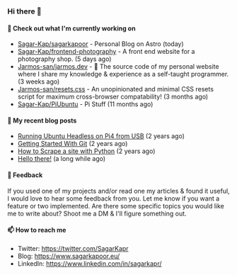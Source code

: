 ### Hi there 👋

#### 👷 Check out what I'm currently working on

- [Sagar-Kap/sagarkapoor](https://github.com/Sagar-Kap/sagarkapoor) - Personal Blog on Astro (today)
- [Sagar-Kap/frontend-photography](https://github.com/Sagar-Kap/frontend-photography) - A front end website for a photography shop. (5 days ago)
- [Jarmos-san/jarmos.dev](https://github.com/Jarmos-san/jarmos.dev) - 👨 The source code of my personal website where I share my knowledge &amp; experience as a self-taught programmer. (3 weeks ago)
- [Jarmos-san/resets.css](https://github.com/Jarmos-san/resets.css) - An unopinionated and minimal CSS resets script for maximum cross-browser compatability! (3 months ago)
- [Sagar-Kap/PiUbuntu](https://github.com/Sagar-Kap/PiUbuntu) - Pi Stuff (11 months ago)


#### 📜 My recent blog posts

- [Running Ubuntu Headless on Pi4 from USB](https://www.sagarkapoor.eu/raspberry-pi4-headless-ubuntu-from-usb/) (2 years ago)
- [Getting Started With Git](https://www.sagarkapoor.eu/getting-started-with-git/) (2 years ago)
- [How to Scrape a site with Python](https://www.sagarkapoor.eu/how-to-scrape-with-python/) (2 years ago)
- [Hello there!](https://www.sagarkapoor.eu/about/) (a long while ago)


#### 💬 Feedback

If you used one of my projects and/or read one my articles & found it useful, I would love to hear some feedback from you. Let me know if you want a feature or two implemented. Are there some specific topics you would like me to write about? Shoot me a DM & I'll figure something out.

#### 📫 How to reach me

- Twitter: https://twitter.com/SagarKapr
- Blog: https://www.sagarkapoor.eu/
- LinkedIn: https://www.linkedin.com/in/sagarkapr/